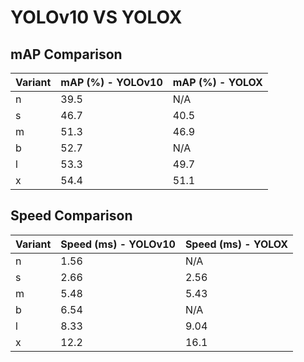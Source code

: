 ---
---

# YOLOv10 VS YOLOX

## mAP Comparison

| Variant | mAP (%) - YOLOv10 | mAP (%) - YOLOX |
| ------- | ----------------- | --------------- |
| n       | 39.5              | N/A             |
| s       | 46.7              | 40.5            |
| m       | 51.3              | 46.9            |
| b       | 52.7              | N/A             |
| l       | 53.3              | 49.7            |
| x       | 54.4              | 51.1            |

## Speed Comparison

| Variant | Speed (ms) - YOLOv10 | Speed (ms) - YOLOX |
| ------- | -------------------- | ------------------ |
| n       | 1.56                 | N/A                |
| s       | 2.66                 | 2.56               |
| m       | 5.48                 | 5.43               |
| b       | 6.54                 | N/A                |
| l       | 8.33                 | 9.04               |
| x       | 12.2                 | 16.1               |
